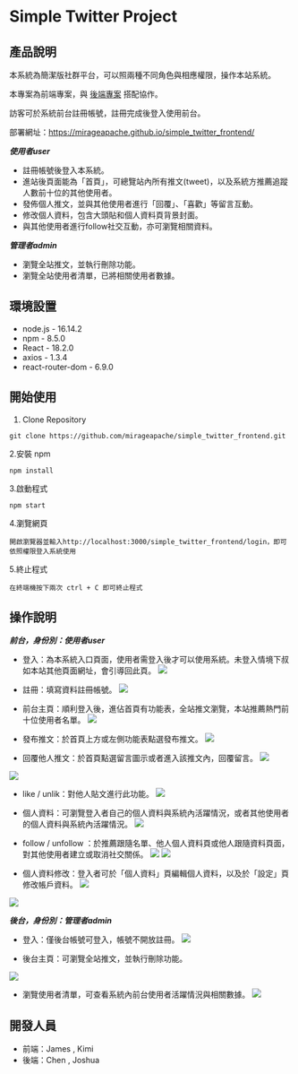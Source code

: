 # Simple Twitter Project

## 產品說明
本系統為簡潔版社群平台，可以照兩種不同角色與相應權限，操作本站系統。

本專案為前端專案，與 [後端專案](https://github.com/JoshuaLiuTw/twitter-api-2020)
搭配協作。

訪客可於系統前台註冊帳號，註冊完成後登入使用前台。

部署網址：https://mirageapache.github.io/simple_twitter_frontend/

***使用者user***

- 註冊帳號後登入本系統。
- 進站後頁面能為「首頁」，可總覽站內所有推文(tweet)，以及系統方推薦追蹤人數前十位的其他使用者。
- 發佈個人推文，並與其他使用者進行「回覆」、「喜歡」等留言互動。
- 修改個人資料，包含大頭貼和個人資料頁背景封面。
- 與其他使用者進行follow社交互動，亦可瀏覽相關資料。

***管理者admin***

- 瀏覽全站推文，並執行刪除功能。
- 瀏覽全站使用者清單，已將相關使用者數據。

## 環境設置

- node.js - 16.14.2
- npm - 8.5.0
- React - 18.2.0
- axios - 1.3.4
- react-router-dom - 6.9.0

## 開始使用

1. Clone Repository

```
git clone https://github.com/mirageapache/simple_twitter_frontend.git
```

2.安裝 npm

```
npm install
```

3.啟動程式

```
npm start
```

4.瀏覽網頁

```
開啟瀏覽器並輸入http://localhost:3000/simple_twitter_frontend/login，即可依照權限登入系統使用
```

5.終止程式

```
在終端機按下兩次 ctrl + C 即可終止程式
```

## 操作說明 

***前台，身份別：使用者user***
* 登入：為本系統入口頁面，使用者需登入後才可以使用系統。未登入情境下叔如本站其他頁面網址，會引導回此頁。
![](https://i.imgur.com/FSqoIIc.png)

* 註冊：填寫資料註冊帳號。
![](https://i.imgur.com/B0GvboC.png)

* 前台主頁：順利登入後，進佔首頁有功能表，全站推文瀏覽，本站推薦熱門前十位使用者名單。
![](https://i.imgur.com/Pd9LYI4.png)

* 發布推文：於首頁上方或左側功能表點選發布推文。
![](https://i.imgur.com/kZFeJJb.png)

* 回覆他人推文：於首頁點選留言圖示或者進入該推文內，回覆留言。
![](https://i.imgur.com/J7akbRv.png)

![](https://i.imgur.com/zzIMahp.png)

* like / unlik：對他人貼文進行此功能。
![](https://i.imgur.com/lKlXFOQ.png)


* 個人資料：可瀏覽登入者自己的個人資料與系統內活躍情況，或者其他使用者的個人資料與系統內活躍情況。
![](https://i.imgur.com/ZPXwMAK.png)


* follow / unfollow ：於推薦跟隨名單、他人個人資料頁或他人跟隨資料頁面，對其他使用者建立或取消社交關係。
![](https://i.imgur.com/N1IDSKR.png)
![](https://i.imgur.com/vVFDNa2.png)



* 個人資料修改：登入者可於「個人資料」頁編輯個人資料，以及於「設定」頁修改帳戶資料。
![](https://i.imgur.com/jC2VmS3.png)

![](https://i.imgur.com/AyE6Zea.png)

***後台，身份別：管理者admin***

* 登入：僅後台帳號可登入，帳號不開放註冊。
![](https://i.imgur.com/oyGKtRM.png)

* 後台主頁：可瀏覽全站推文，並執行刪除功能。

![](https://i.imgur.com/jTWhqV7.png)

* 瀏覽使用者清單，可查看系統內前台使用者活躍情況與相關數據。
![](https://i.imgur.com/BO8KO04.png)

## 開發人員
- 前端：James , Kimi
- 後端：Chen , Joshua
